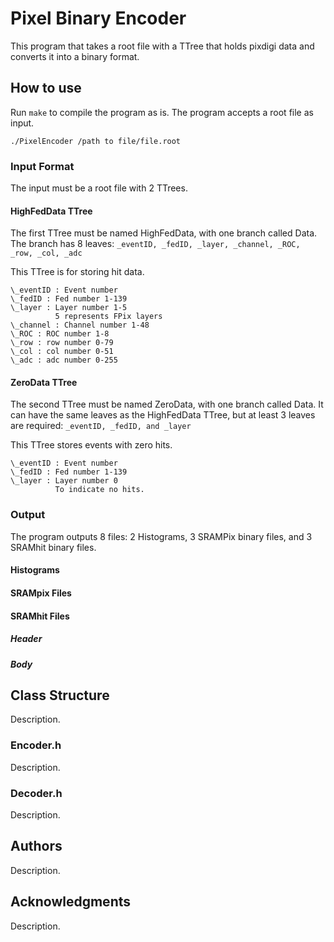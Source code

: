 # Pixel Binary Encoder

This program that takes a root file with a TTree that holds pixdigi data and converts it into a binary format.

## How to use

Run ```make``` to compile the program as is. The program accepts a root file as input.

```
./PixelEncoder /path to file/file.root
```

### Input Format

The input must be a root file with 2 TTrees. 

#### HighFedData TTree

The first TTree must be named HighFedData, with one branch called Data. The branch has 8 leaves: ```_eventID, _fedID, _layer, _channel, _ROC, _row, _col, _adc```

This TTree is for storing hit data.
```
\_eventID : Event number
\_fedID : Fed number 1-139
\_layer : Layer number 1-5
          5 represents FPix layers
\_channel : Channel number 1-48
\_ROC : ROC number 1-8
\_row : row number 0-79
\_col : col number 0-51
\_adc : adc number 0-255
```
#### ZeroData TTree

The second TTree must be named ZeroData, with one branch called Data. It can have the same leaves as the HighFedData TTree, but at least 3 leaves are required: ```_eventID, _fedID, and _layer```

This TTree stores events with zero hits.
```
\_eventID : Event number
\_fedID : Fed number 1-139
\_layer : Layer number 0
          To indicate no hits.
```
### Output

The program outputs 8 files: 2 Histograms, 3 SRAMPix binary files, and 3 SRAMhit binary files.

#### Histograms

#### SRAMpix Files

#### SRAMhit Files
##### Header
##### Body

## Class Structure

Description.

### Encoder.h

Description.

### Decoder.h

Description.

## Authors

Description.

## Acknowledgments

Description.